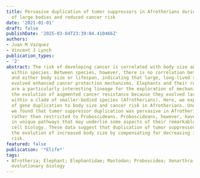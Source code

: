 ```yaml
---
title: Pervasive duplication of tumor suppressors in Afrotherians during the evolution
  of large bodies and reduced cancer risk
date: '2021-01-01'
draft: false
publishDate: '2025-03-04T23:39:04.410466Z'
authors:
- Juan M Vazquez
- Vincent J Lynch
publication_types:
- '2'
abstract: The risk of developing cancer is correlated with body size and lifespan
  within species. Between species, however, there is no correlation between cancer
  and either body size or lifespan, indicating that large, long-lived species have
  evolved enhanced cancer protection mechanisms. Elephants and their relatives (Proboscideans)
  are a particularly interesting lineage for the exploration of mechanisms underlying
  the evolution of augmented cancer resistance because they evolved large bodies recently
  within a clade of smaller-bodied species (Afrotherians). Here, we explore the contribution
  of gene duplication to body size and cancer risk in Afrotherians. Unexpectedly,
  we found that tumor suppressor duplication was pervasive in Afrotherian genomes,
  rather than restricted to Proboscideans. Proboscideans, however, have duplicates
  in unique pathways that may underlie some aspects of their remarkable anti-cancer
  cell biology. These data suggest that duplication of tumor suppressor genes facilitated
  the evolution of increased body size by compensating for decreasing intrinsic cancer
  risk.
featured: false
publication: '*Elife*'
tags:
- Afrotheria; Elephant; Elephantidae; Mastodon; Proboscidea; Xenarthra; cancer biology;
  evolutionary biology
---
```


